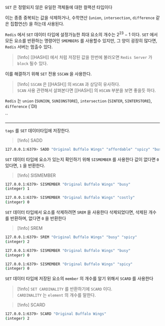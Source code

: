 
`SET` 은 정렬되지 않은 유일한 객체들에 대한 컬랙션 타입이다   

이는 종종 중복되는 값을 삭제하거나, 수학연산 (`union`, `intersection`, `difference` 같은 집합연산) 을 하는데 사용된다.

`Redis`  에서 `SET` 데이터 타입에 설정가능한 최대 요소의 개수는 $2^{23} - 1$  이다.
`SET` 에서 모든 요소를 반환하는 명령어인 `SMEMBERS` 를 사용할수 있지만, 그 양이 굉장히 많다면, `Redis` 서버는 멈출수 있다. 

>[!info] [[HASH]] 에서 처럼 저장된 값을 한번에 불러오면 `Redis Server` 가 `block` 될수 있다.

이를 해결하기 위해 `SET` 전용 `SSCAN`  을 사용한다.  
>[!info] `SSCAN` 은 [[HASH]] 의 `HSCAN` 과 상당히 유사하다.<br>`SCAN` 사용 관련해서 살펴본다면 [[HASH]] 의 `HSCAN` 부분을 보면 좋을듯 하다.

`Redis` 는 `union` (`SUNION`, `SUNIONSTORE`), `intersection` (`SINTER`, `SINTERSTORE`), `difference` (`DI)

``

---

`tags` 를 `SET` 데이터타입에 저장한다. 

>[!info] SADD
```sh
127.0.0.1:6379> SADD "Original Buffalo Wings" "affordable" "spicy" "busy" "great taste"(integer) 4
```

`SET` 데이터 타입에 요소가 있는지 확인하기 위해 `SISMEMBER` 를 사용한다
값이 없다면 `0` 있다면, `1` 을 반환한다.

>[!info] SISMEMBER
```sh
127.0.0.1:6379> SISMEMBER "Original Buffalo Wings" "busy"
(integer) 1

127.0.0.1:6379> SISMEMBER "Original Buffalo Wings" "costly"
(integer) 0
```

`SET` 데이터 타입에서 요소를 삭제하려면 `SREM` 을 사용한다
삭제되었다면, 삭제된 개수를 반환하며, 없다면 `0` 을 반환한다

>[!info] SREM
```sh
127.0.0.1:6379> SREM "Original Buffalo Wings" "busy" "spicy"
(integer) 2

127.0.0.1:6379> SISMEMBER "Original Buffalo Wings" "busy"
(integer) 0

127.0.0.1:6379> SISMEMBER "Original Buffalo Wings" "spicy"
(integer) 0
```

`SET` 데이터 타입에 저장된 요소의 `member` 의 개수를 알기 위해서 `SCARD` 를 사용한다

>[!info] `SET CARDINALITY` 를 반환하기에 `SCARD` 이다.<br> `CARDINALITY` 는 `element` 의 개수를 말한다.

>[!info] SCARD
```sh
127.0.0.1:6379> SCARD "Original Buffalo Wings" 
(integer) 2 
```

